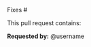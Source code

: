 <!--
Thanks for submitting a pull request! Make sure the following steps have been completed before submitting:

- Exercise meets the formatting requirements outlined in the example
- Issue number is included in the 'Fixes' block below.
- The instructor requesting the activity has been tagged below

  -->
  
Fixes #

This pull request contains:

<!-- Details here -->

**Requested by:** @username